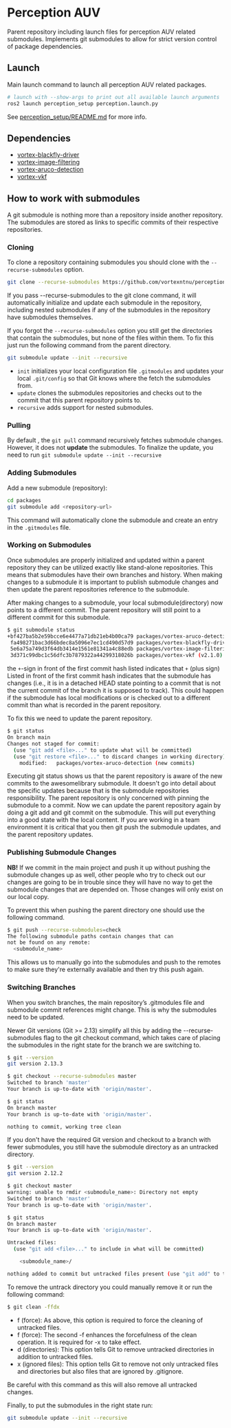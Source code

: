 # Perception AUV
Parent repository including launch files for perception AUV related submodules.
Implements git submodules to allow for strict version control of package dependencies.

## Launch
Main launch command to launch all perception AUV related packages.
```bash
# launch with --show-args to print out all available launch arguments
ros2 launch perception_setup perception.launch.py
```
See [perception_setup/README.md](perception_setup/README.md) for more info.

## Dependencies
- [vortex-blackfly-driver](https://github.com/vortexntnu/vortex-blackfly-driver)
- [vortex-image-filtering](https://github.com/vortexntnu/vortex-image-filtering)
- [vortex-aruco-detection](https://github.com/vortexntnu/vortex-aruco-detection)
- [vortex-vkf](https://github.com/vortexntnu/vortex-vkf)

## How to work with submodules
A git submodule is nothing more than a repository inside another repository. The submodules are stored as links to specific commits of their respective repositories.

### Cloning
To clone a repository containing submodules you should clone with the `--recurse-submodules` option.

```bash
git clone --recurse-submodules https://github.com/vortexntnu/perception-auv
```
If you pass --recurse-submodules to the git clone command, it will automatically initialize and update each submodule in the repository, including nested submodules if any of the submodules in the repository have submodules themselves.

If you forgot the `--recurse-submodules` option you still get the directories that contain the submodules, but none of the files within them. To fix this just run the following command from the parent directory.
```bash
git submodule update --init --recursive
```
  - `init` initializes your local configuration file `.gitmodules` and updates your local `.git/config` so that Git knows where the fetch the submodules from.
  - `update` clones the submodules repositories and checks out to the commit that this parent repository points to.
  - `recursive` adds support for nested submodules.

### Pulling
By default , the `git pull` command recursively fetches submodule changes. However, it does not **update** the submodules. To finalize the update, you need to run `git submodule update --init --recursive`

### Adding Submodules
Add a new submodule (repository):
```bash
cd packages
git submodule add <repository-url>
```
This command will automatically clone the submodule and create an entry in the `.gitmodules` file.

### Working on Submodules
Once submodules are properly initialized and updated within a parent repository they can be utilized exactly like stand-alone repositories. This means that submodules have their own branches and history. When making changes to a submodule it is important to publish submodule changes and then update the parent repositories reference to the submodule.

After making changes to a submodule, your local submodule(directory) now points to a different commit. The parent repository will still point to a different commit for this submodule.
```bash
$ git submodule status
+bf427ba5b2e59bcce6e4477a71db21eb4b00ca79 packages/vortex-aruco-detection (heads/main)
 fa498271bac3d66bdec8a5096e7ec1cd490d57d9 packages/vortex-blackfly-driver (heads/main)
 5e6a75a749d3f64db3414e1561e81341a4c88edb packages/vortex-image-filtering (heads/main)
 3d371c99dbc1c56dfc3b7879322a44299318026b packages/vortex-vkf (v2.1.0)
```
the `+`-sign in front of the first commit hash listed indicates that
`+` (plus sign) Listed in front of the first commit hash indicates that the submodule has changes (i.e., it is in a detached HEAD state pointing to a commit that is not the current commit of the branch it is supposed to track). This could happen if the submodule has local modifications or is checked out to a different commit than what is recorded in the parent repository.

To fix this we need to update the parent repository.
```bash
$ git status
On branch main
Changes not staged for commit:
  (use "git add <file>..." to update what will be committed)
  (use "git restore <file>..." to discard changes in working directory)
	modified:   packages/vortex-aruco-detection (new commits)
```
Executing git status shows us that the parent repository is aware of the new commits to the awesomelibrary submodule. It doesn't go into detail about the specific updates because that is the submodule repositories responsibility. The parent repository is only concerned with pinning the submodule to a commit. Now we can update the parent repository again by doing a git add and git commit on the submodule. This will put everything into a good state with the local content. If you are working in a team environment it is critical that you then git push the submodule updates, and the parent repository updates.


### Publishing Submodule Changes
**NB!** If we commit in the main project and push it up without pushing the submodule changes up as well, other people who try to check out our changes are going to be in trouble since they will have no way to get the submodule changes that are depended on. Those changes will only exist on our local copy.

To prevent this when pushing the parent directory one should use the following command.
```bash
$ git push --recurse-submodules=check
The following submodule paths contain changes that can
not be found on any remote:
  <submodule_name>

```
This allows us to manually go into the submodules and push to the remotes to make sure they're externally available and then try this push again.

### Switching Branches
When you switch branches, the main repository’s .gitmodules file and submodule commit references might change. This is why the submodules need to be updated.

Newer Git versions (Git >= 2.13) simplify all this by adding the --recurse-submodules flag to the git checkout command, which takes care of placing the submodules in the right state for the branch we are switching to.

```bash
$ git --version
git version 2.13.3

$ git checkout --recurse-submodules master
Switched to branch 'master'
Your branch is up-to-date with 'origin/master'.

$ git status
On branch master
Your branch is up-to-date with 'origin/master'.

nothing to commit, working tree clean
```

If you don't have the required Git version and checkout to a branch with fewer submodules, you still have the submodule directory as an untracked directory.

```bash
$ git --version
git version 2.12.2

$ git checkout master
warning: unable to rmdir <submodule_name>: Directory not empty
Switched to branch 'master'
Your branch is up-to-date with 'origin/master'.

$ git status
On branch master
Your branch is up-to-date with 'origin/master'.

Untracked files:
  (use "git add <file>..." to include in what will be committed)

	<submodule_name>/

nothing added to commit but untracked files present (use "git add" to track)
```

To remove the untrack directory you could manually remove it or run the following command:

```bash
$ git clean -ffdx
```
- f (force): As above, this option is required to force the cleaning of untracked files.
- f (force): The second -f enhances the forcefulness of the clean operation. It is required for -x to take effect.
- d (directories): This option tells Git to remove untracked directories in addition to untracked files.
- x (ignored files): This option tells Git to remove not only untracked files and directories but also files that are ignored by .gitignore.


Be careful with this command as this will also remove all untracked changes.

Finally, to put the submodules in the right state run:

```bash
git submodule update --init --recursive
```
